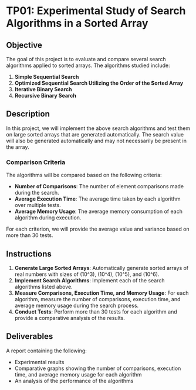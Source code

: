 # TP01: Experimental Study of Search Algorithms in a Sorted Array

## Objective
The goal of this project is to evaluate and compare several search algorithms applied to sorted arrays. The algorithms studied include:

1. **Simple Sequential Search**
2. **Optimized Sequential Search Utilizing the Order of the Sorted Array**
3. **Iterative Binary Search**
4. **Recursive Binary Search**

## Description
In this project, we will implement the above search algorithms and test them on large sorted arrays that are generated automatically. The search value will also be generated automatically and may not necessarily be present in the array.

### Comparison Criteria
The algorithms will be compared based on the following criteria:

- **Number of Comparisons**: The number of element comparisons made during the search.
- **Average Execution Time**: The average time taken by each algorithm over multiple tests.
- **Average Memory Usage**: The average memory consumption of each algorithm during execution.

For each criterion, we will provide the average value and variance based on more than 30 tests.

## Instructions

1. **Generate Large Sorted Arrays**: Automatically generate sorted arrays of real numbers with sizes of \(10^3\), \(10^4\), \(10^5\), and \(10^6\).
2. **Implement Search Algorithms**: Implement each of the search algorithms listed above.
3. **Measure Comparisons, Execution Time, and Memory Usage**: For each algorithm, measure the number of comparisons, execution time, and average memory usage during the search process.
4. **Conduct Tests**: Perform more than 30 tests for each algorithm and provide a comparative analysis of the results.

## Deliverables
A report containing the following:
- Experimental results
- Comparative graphs showing the number of comparisons, execution time, and average memory usage for each algorithm
- An analysis of the performance of the algorithms
